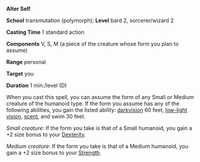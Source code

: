  **Alter Self**

**School** transmutation (polymorph); **Level** bard 2, sorcerer/wizard 2

**Casting Time** 1 standard action

**Components** V, S, M (a piece of the creature whose form you plan to assume)

**Range** personal

**Target** you

**Duration** 1 min./level (D)

When you cast this spell, you can assume the form of any Small or Medium creature of the humanoid type. If the form you assume has any of the following abilities, you gain the listed ability: [darkvision](../glossary.html#_darkvision) 60 feet, [low-light vision](../glossary.html#_low-light-vision), [scent](../glossary.html#_scent), and swim 30 feet.

_Small creature_: If the form you take is that of a Small humanoid, you gain a +2 size bonus to your [Dexterity](../gettingStarted.html#_dexterity).

_Medium creature_: If the form you take is that of a Medium humanoid, you gain a +2 size bonus to your [Strength](../gettingStarted.html#_strength).

